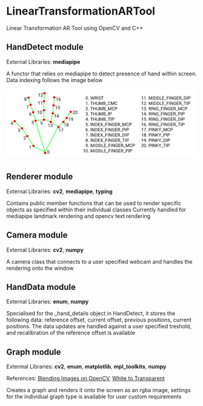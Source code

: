 # LinearTransformationARTool
Linear Transformation AR Tool using OpenCV and C++

## HandDetect module
External Libraries: **mediapipe**

A functor that relies on mediapipe to detect presence of hand within screen. Data indexing follows the image below

![Hand_Reference](hand_reference.png)

## Renderer module
External Libraries: **cv2**, **mediapipe**, **typing**

Contains public member functions that can be used to render specific objects as specified within their individual classes
Currently handled for mediapipe landmark rendering and opencv text rendering

## Camera module
External Libraries: **cv2**, **numpy**

A camera class that connects to a user specified webcam and handles the rendering onto the window

## HandData module
External Libraries: **enum**, **numpy**

Specialised for the _hand_details object in HandDetect, it stores the following data: reference offset, current offset, previous positions, current positions. The data updates are handled against a user specified treshold, and recalibration of the reference offset is available

## Graph module
Extermal Libraries: **cv2**, **enum**, **matplotlib**, **mpl_toolkits**, **numpy**

References: [Blending Images on OpenCV](http://datahacker.rs/012-blending-and-pasting-images-using-opencv/), [White to Transparent](https://stackoverflow.com/a/55675125)

Creates a graph and renders it onto the screen as an rgba image, settings for the individual graph type is available for user custom requirements



